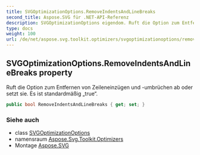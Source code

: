 ```yaml
---
title: SVGOptimizationOptions.RemoveIndentsAndLineBreaks
second_title: Aspose.SVG für .NET-API-Referenz
description: SVGOptimizationOptions eigendom. Ruft die Option zum Entfernen von Zeileneinzügen und umbrüchen ab oder setzt sie. Es ist standardmäßig true.
type: docs
weight: 100
url: /de/net/aspose.svg.toolkit.optimizers/svgoptimizationoptions/removeindentsandlinebreaks/
---
```

## SVGOptimizationOptions.RemoveIndentsAndLineBreaks property

Ruft die Option zum Entfernen von Zeileneinzügen und -umbrüchen ab oder setzt sie. Es ist standardmäßig „true“.

```csharp
public bool RemoveIndentsAndLineBreaks { get; set; }
```

### Siehe auch

* class [SVGOptimizationOptions](../)
* namensraum [Aspose.Svg.Toolkit.Optimizers](../../svgoptimizationoptions/)
* Montage [Aspose.SVG](../../../)


